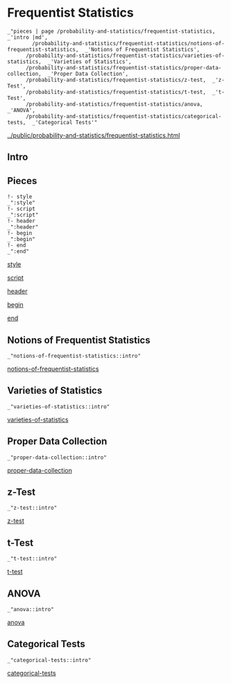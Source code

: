 # Frequentist Statistics

    _"pieces | page /probability-and-statistics/frequentist-statistics, _'intro |md',
            /probability-and-statistics/frequentist-statistics/notions-of-frequentist-statistics,  _'Notions of Frequentist Statistics',
          /probability-and-statistics/frequentist-statistics/varieties-of-statistics,  _'Varieties of Statistics',
          /probability-and-statistics/frequentist-statistics/proper-data-collection,  _'Proper Data Collection',
          /probability-and-statistics/frequentist-statistics/z-test,  _'z-Test',
          /probability-and-statistics/frequentist-statistics/t-test,  _'t-Test',
          /probability-and-statistics/frequentist-statistics/anova,  _'ANOVA',
          /probability-and-statistics/frequentist-statistics/categorical-tests,  _'Categorical Tests'"

[../public/probability-and-statistics/frequentist-statistics.html](# "save:")


## Intro

## Pieces

    !- style
    _":style"
    !- script
    _":script"
    !- header
    _":header"
    !- begin
    _":begin"
    !- end
    _":end"

[style]() 

[script]()

[header]()

[begin]()

[end]()

## Notions of Frequentist Statistics

    _"notions-of-frequentist-statistics::intro"


[notions-of-frequentist-statistics](pages/probability-and-statistics_frequentist-statistics_notions-of-frequentist-statistics.md "load:")

## Varieties of Statistics

    _"varieties-of-statistics::intro"


[varieties-of-statistics](pages/probability-and-statistics_frequentist-statistics_varieties-of-statistics.md "load:")

## Proper Data Collection

    _"proper-data-collection::intro"


[proper-data-collection](pages/probability-and-statistics_frequentist-statistics_proper-data-collection.md "load:")

## z-Test

    _"z-test::intro"


[z-test](pages/probability-and-statistics_frequentist-statistics_z-test.md "load:")

## t-Test

    _"t-test::intro"


[t-test](pages/probability-and-statistics_frequentist-statistics_t-test.md "load:")

## ANOVA

    _"anova::intro"


[anova](pages/probability-and-statistics_frequentist-statistics_anova.md "load:")

## Categorical Tests

    _"categorical-tests::intro"


[categorical-tests](pages/probability-and-statistics_frequentist-statistics_categorical-tests.md "load:")